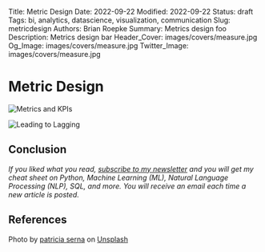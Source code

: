 Title: Metric Design
Date: 2022-09-22
Modified: 2022-09-22
Status: draft
Tags: bi, analytics, datascience, visualization, communication
Slug: metricdesign
Authors: Brian Roepke
Summary: Metrics design foo
Description: Metrics design bar
Header_Cover: images/covers/measure.jpg
Og_Image: images/covers/measure.jpg
Twitter_Image: images/covers/measure.jpg


# Metric Design


![Metrics and KPIs]({static}../../images/posts/metrics_01.png)


![Leading to Lagging]({static}../../images/posts/metrics_02.png)


## Conclusion


*If you liked what you read, [subscribe to my newsletter](https://campaign.dataknowsall.com/subscribe) and you will get my cheat sheet on Python, Machine Learning (ML), Natural Language Processing (NLP), SQL, and more. You will receive an email each time a new article is posted.*

## References

Photo by <a href="https://unsplash.com/@sernarial?utm_source=unsplash&utm_medium=referral&utm_content=creditCopyText">patricia serna</a> on <a href="https://unsplash.com/s/photos/measure?utm_source=unsplash&utm_medium=referral&utm_content=creditCopyText">Unsplash</a>
  
  
